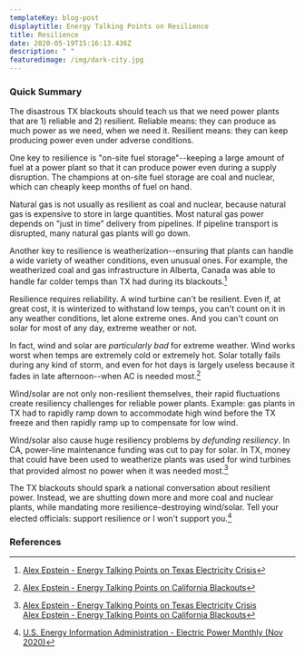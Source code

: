```yaml
---
templateKey: blog-post
displaytitle: Energy Talking Points on Resilience
title: Resilience
date: 2020-05-19T15:16:13.436Z
description: " "
featuredimage: /img/dark-city.jpg
---
```

### Quick Summary

The disastrous TX blackouts should teach us that we need power plants that are 1) reliable and 2) resilient. Reliable means: they can produce as much power as we need, when we need it. Resilient means: they can keep producing power even under adverse conditions.

One key to resilience is "on-site fuel storage"--keeping a large amount of fuel at a power plant so that it can produce power even during a supply disruption. The champions at on-site fuel storage are coal and nuclear, which can cheaply keep months of fuel on hand.

Natural gas is not usually as resilient as coal and nuclear, because natural gas is expensive to store in large quantities. Most natural gas power depends on "just in time" delivery from pipelines. If pipeline transport is disrupted, many natural gas plants will go down.

Another key to resilience is weatherization--ensuring that plants can handle a wide variety of weather conditions, even unusual ones. For example, the weatherized coal and gas infrastructure in Alberta, Canada was able to handle far colder temps than TX had during its blackouts.[^1]

Resilience requires reliability. A wind turbine can't be resilient. Even if, at great cost, it is winterized to withstand low temps, you can't count on it in any weather conditions, let alone extreme ones. And you can't count on solar for most of any day, extreme weather or not.

In fact, wind and solar are *particularly bad* for extreme weather. Wind works worst when temps are extremely cold or extremely hot. Solar totally fails during any kind of storm, and even for hot days is largely useless because it fades in late afternoon--when AC is needed most.[^2]

Wind/solar are not only non-resilient themselves, their rapid fluctuations create resiliency challenges for reliable power plants. Example: gas plants in TX had to rapidly ramp down to accommodate high wind before the TX freeze and then rapidly ramp up to compensate for low wind.



Wind/solar also cause huge resiliency problems by *defunding resiliency*. In CA, power-line maintenance funding was cut to pay for solar. In TX, money that could have been used to weatherize plants was used for wind turbines that provided almost no power when it was needed most.[^3]

The TX blackouts should spark a national conversation about resilient power. Instead, we are shutting down more and more coal and nuclear plants, while mandating more resilience-destroying wind/solar. Tell your elected officials: support resilience or I won't support you.[^4]


### References

[^1]: [Alex Epstein - Energy Talking Points on Texas Electricity Crisis](https://energytalkingpoints.com/texas-electricity-crisis/)

[^2]: [Alex Epstein - Energy Talking Points on California Blackouts](https://energytalkingpoints.com/california-blackouts/)

[^3]:
    [Alex Epstein - Energy Talking Points on Texas Electricity Crisis](https://energytalkingpoints.com/texas-electricity-crisis/)\
    [Alex Epstein - Energy Talking Points on California Blackouts](https://energytalkingpoints.com/california-blackouts/)

[^4]: [U.S. Energy Information Administration - Electric Power Monthly (Nov 2020)](https://www.eia.gov/electricity/monthly/epm_table_grapher.php?t=table_6_06)